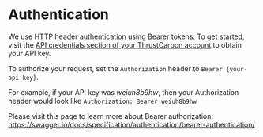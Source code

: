 # Authentication

We use HTTP header authentication using Bearer tokens. To get started, visit the [API credentials section of your ThrustCarbon account](https://www.thrustcarbon.com/account/api-credential) to obtain your API key.

To authorize your request, set the `Authorization` header to `Bearer {your-api-key}`.

For example, if your API key was *weiuh8b9hw*, then your Authorization header would look like `Authorization: Bearer weiuh8b9hw`

Please visit this page to learn more about Bearer authorization: https://swagger.io/docs/specification/authentication/bearer-authentication/
